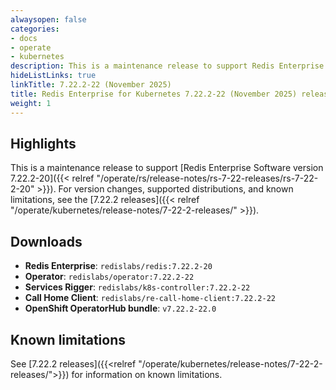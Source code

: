 ```yaml
---
alwaysopen: false
categories:
- docs
- operate
- kubernetes
description: This is a maintenance release to support Redis Enterprise Software version 7.22.2-20.
hideListLinks: true
linkTitle: 7.22.2-22 (November 2025)
title: Redis Enterprise for Kubernetes 7.22.2-22 (November 2025) release notes
weight: 1
---
```


## Highlights

This is a maintenance release to support [Redis Enterprise Software version 7.22.2-20]({{< relref "/operate/rs/release-notes/rs-7-22-releases/rs-7-22-2-20" >}}). For version changes, supported distributions, and known limitations, see the [7.22.2 releases]({{< relref "/operate/kubernetes/release-notes/7-22-2-releases/" >}}).

## Downloads

- **Redis Enterprise**: `redislabs/redis:7.22.2-20`
- **Operator**: `redislabs/operator:7.22.2-22`
- **Services Rigger**: `redislabs/k8s-controller:7.22.2-22`
- **Call Home Client**: `redislabs/re-call-home-client:7.22.2-22`
- **OpenShift OperatorHub bundle**: `v7.22.2-22.0`

## Known limitations

See [7.22.2 releases]({{<relref "/operate/kubernetes/release-notes/7-22-2-releases/">}}) for information on known limitations.
